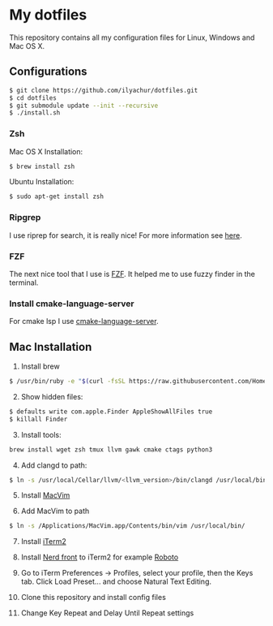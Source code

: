 # My dotfiles

This repository contains all my configuration files for Linux, Windows and Mac OS X.

## Configurations

```sh
$ git clone https://github.com/ilyachur/dotfiles.git
$ cd dotfiles
$ git submodule update --init --recursive
$ ./install.sh
```

### Zsh

Mac OS X Installation:
```sh
$ brew install zsh
```

Ubuntu Installation:
```sh
$ sudo apt-get install zsh
```

### Ripgrep

I use riprep for search, it is really nice! For more information see [here](https://github.com/BurntSushi/ripgrep).

### FZF

The next nice tool that I use is [FZF](https://github.com/junegunn/fzf). It helped me to use fuzzy finder in the terminal.

### Install cmake-language-server

For cmake lsp I use [cmake-language-server](https://github.com/regen100/cmake-language-server).


## Mac Installation

 1. Install brew
 ```sh
 $ /usr/bin/ruby -e "$(curl -fsSL https://raw.githubusercontent.com/Homebrew/install/master/install)"

 ```
 2. Show hidden files:
 ```sh
 $ defaults write com.apple.Finder AppleShowAllFiles true
 $ killall Finder
 ```

 3. Install tools:
 ```sh
 brew install wget zsh tmux llvm gawk cmake ctags python3
 ```

 4. Add clangd to path:
 ```sh
 $ ln -s /usr/local/Cellar/llvm/<llvm_version>/bin/clangd /usr/local/bin
 ```

 5. Install [MacVim](https://macvim-dev.github.io/macvim/)

 6. Add MacVim to path
 ```sh
 $ ln -s /Applications/MacVim.app/Contents/bin/vim /usr/local/bin/
 ```

 7. Install [iTerm2](https://www.iterm2.com/)

 8. Install [Nerd front](https://github.com/ryanoasis/nerd-fonts) to iTerm2 for example [Roboto](https://github.com/ryanoasis/nerd-fonts/tree/master/patched-fonts/RobotoMono)

 9. Go to iTerm Preferences → Profiles, select your profile, then the Keys tab. Click Load Preset... and choose Natural Text Editing.

 10. Clone this repository and install config files

 11. Change Key Repeat and Delay Until Repeat settings

